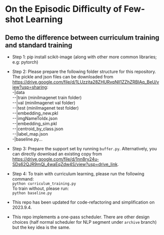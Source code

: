# On the Episodic Difficulty of Few-shot Learning
## Demo the difference between curriculum training and standard training
* Step 1: pip install scikit-image (along with other more common libraries; e.g: pytorch)

* Step 2: Please prepare the following folder structure for this repository. The pickle and json files can be downloaded from https://drive.google.com/file/d/1LUzzjta28ZHURvqNIl1ZZhZRBIAq_BeU/view?usp=sharing:  
-|data  
--|train (miniImagenet train folder)  
--|val (miniImagenet val folder)  
--|test (miniImagenet test folder)   
--|embedding_new.pkl  
--|imgNameToIdx.json  
--|embedding_sim.pkl  
--|centroid_by_class.json  
--|label_map.json  
-|baseline.py... 
  
* Step 3: 
Prepare the support set by running `buffer.py`. Alternatively, you can directly download an existing copy from https://drive.google.com/file/d/1nn8ry24u-SDs62QJR9mQi_4waEqZdw4S/view?usp=drive_link.

* Step 4: 
To train with curriculum learning, please run the following command:  
`python curriculum_training.py`  
To train without, please run:  
`python baseline.py`  

* This repo has been updated for code-refactoring and simplification on 2023.9.4.
* This repo implements a one-pass scheduler. There are other design choices (half normal scheduler for NLP segment under `archive` branch) but the key idea is the same.
